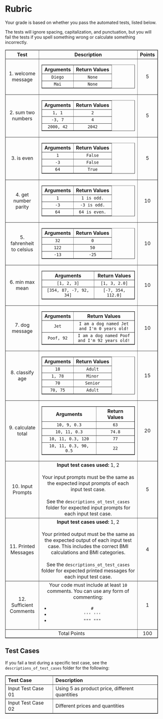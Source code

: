 # Rubric
Your grade is based on whether you pass the automated tests, listed below.

The tests will ignore spacing, capitalization, and punctuation, but you will fail the tests if you spell something wrong or calculate something incorrectly.


<table border="1" style="width: 100%; text-align: center;">
<thead style="text-align: center;">
    <tr>
        <th style="text-align: center;">Test</th>
        <th style="text-align: center;">Description</th>
        <th style="text-align: center;">Points</th>
    </tr>
</thead>
<tbody>
    <tr>
        <td>1. welcome message</td>
        <td>
            <table border="1" style="width: 100%; text-align: center;">
                    <thead>
                            <tr>
                                    <th style="text-align: center;">Arguments</th>
                                    <th style="text-align: center;">Return Values</th>
                            </tr>
                    </thead>
                    <tbody>
                            <tr>
                                    <td><code>Diego</code></td>
                                    <td><code>None</code></td>
                            </tr>
                            <tr>
                                    <td><code>Mai</code></td>
                                    <td><code>None</code></td>
                            </tr>
                    </tbody>
            </table>
        </td>
        <td>5</td>
    </tr>
        <tr>
        <td>2. sum two numbers</td>
        <td>
            <table border="1" style="width: 100%; text-align: center;">
                    <thead>
                            <tr>
                                    <th style="text-align: center;">Arguments</th>
                                    <th style="text-align: center;">Return Values</th>
                            </tr>
                    </thead>
                    <tbody>
                            <tr>
                                    <td><code>1, 1</code></td>
                                    <td><code>2</code></td>
                            </tr>
                            <tr>
                                    <td><code>-3, 7</code></td>
                                    <td><code>4</code></td>
                            </tr>
                            <tr>
                                    <td><code>2000, 42</code></td>
                                    <td><code>2042</code></td>
                            </tr>
                    </tbody>
            </table>
        </td>
        <td>5</td>
    </tr>
    <tr>
        <td>3. is even</td>
        <td>
            <table border="1" style="width: 100%; text-align: center;">
                    <thead>
                            <tr>
                                    <th style="text-align: center;">Arguments</th>
                                    <th style="text-align: center;">Return Values</th>
                            </tr>
                    </thead>
                    <tbody>
                            <tr>
                                    <td><code>1</code></td>
                                    <td><code>False</code></td>
                            </tr>
                            <tr>
                                    <td><code>-3</code></td>
                                    <td><code>False</code></td>
                            </tr>
                            <tr>
                                    <td><code>64</code></td>
                                    <td><code>True</code></td>
                            </tr>
                    </tbody>
            </table>
        </td>
        <td>5</td>
    </tr>
    <tr>
        <td>4. get number parity</td>
        <td>
            <table border="1" style="width: 100%; text-align: center;">
                    <thead>
                            <tr>
                                    <th style="text-align: center;">Arguments</th>
                                    <th style="text-align: center;">Return Values</th>
                            </tr>
                    </thead>
                    <tbody>
                            <tr>
                                    <td><code>1</code></td>
                                    <td><code>1 is odd.</code></td>
                            </tr>
                            <tr>
                                    <td><code>-3</code></td>
                                    <td><code>-3 is odd.</code></td>
                            </tr>
                            <tr>
                                    <td><code>64</code></td>
                                    <td><code>64 is even.</code></td>
                            </tr>
                    </tbody>
            </table>
        </td>
        <td>10</td>
    </tr>
    <tr>
        <td>5. fahrenheit to celsius</td>
        <td>
            <table border="1" style="width: 100%; text-align: center;">
                    <thead>
                            <tr>
                                    <th style="text-align: center;">Arguments</th>
                                    <th style="text-align: center;">Return Values</th>
                            </tr>
                    </thead>
                    <tbody>
                            <tr>
                                    <td><code>32</code></td>
                                    <td><code>0</code></td>
                            </tr>
                            <tr>
                                    <td><code>122</code></td>
                                    <td><code>50</code></td>
                            </tr>
                            <tr>
                                    <td><code>-13</code></td>
                                    <td><code>-25</code></td>
                            </tr>
                    </tbody>
            </table>
        </td>
        <td>10</td>
    </tr>
    <tr>
        <td>6. min max mean</td>
        <td>
            <table border="1" style="width: 100%; text-align: center;">
                    <thead>
                            <tr>
                                    <th style="text-align: center;">Arguments</th>
                                    <th style="text-align: center;">Return Values</th>
                            </tr>
                    </thead>
                    <tbody>
                            <tr>
                                    <td><code>[1, 2, 3]</code></td>
                                    <td><code>[1, 3, 2.0]</code></td>
                            </tr>
                            <tr>
                                    <td><code>[354, 87, -7, 92, 34]</code></td>
                                    <td><code>[-7, 354, 112.0]</code></td>
                            </tr>
                    </tbody>
            </table>
        </td>
        <td>10</td>
    </tr>
    <tr>
        <td>7. dog message</td>
        <td>
            <table border="1" style="width: 100%; text-align: center;">
                    <thead>
                            <tr>
                                    <th style="text-align: center;">Arguments</th>
                                    <th style="text-align: center;">Return Values</th>
                            </tr>
                    </thead>
                    <tbody>
                            <tr>
                                    <td><code>Jet</code></td>
                                    <td><code>I am a dog named Jet and I'm 0 years old!</code></td>
                            </tr>
                            <tr>
                                    <td><code>Poof, 92</code></td>
                                    <td><code>I am a dog named Poof and I'm 92 years old!</code></td>
                            </tr>
                    </tbody>
            </table>
        </td>
        <td>10</td>
    </tr>
    <tr>
        <td>8. classify age</td>
        <td>
            <table border="1" style="width: 100%; text-align: center;">
                    <thead>
                            <tr>
                                    <th style="text-align: center;">Arguments</th>
                                    <th style="text-align: center;">Return Values</th>
                            </tr>
                    </thead>
                    <tbody>
                            <tr>
                                    <td><code>18</code></td>
                                    <td><code>Adult</code></td>
                            </tr>
                            <tr>
                                    <td><code>1, 78</code></td>
                                    <td><code>Minor</code></td>
                            </tr>
                            <tr>
                                    <td><code>70</code></td>
                                    <td><code>Senior</code></td>
                            </tr>
                            <tr>
                                    <td><code>70, 75</code></td>
                                    <td><code>Adult</code></td>
                            </tr>
                    </tbody>
            </table>
        </td>
        <td>15</td>
    </tr>
    <tr>
        <td>9. calculate total</td>
        <td>
            <table border="1" style="width: 100%; text-align: center;">
                    <thead>
                            <tr>
                                    <th style="text-align: center;">Arguments</th>
                                    <th style="text-align: center;">Return Values</th>
                            </tr>
                    </thead>
                    <tbody>
                            <tr>
                                    <td><code>10, 9, 0.3</code></td>
                                    <td><code>63</code></td>
                            </tr>
                            <tr>
                                    <td><code>10, 11, 0.3</code></td>
                                    <td><code>74.8</code></td>
                            </tr>
                            <tr>
                                    <td><code>10, 11, 0.3, 120</code></td>
                                    <td><code>77</code></td>
                            </tr>
                            <tr>
                                    <td><code>10, 11, 0.3, 90, 0.5</code></td>
                                    <td><code>22</code></td>
                            </tr>
                    </tbody>
            </table>
        </td>
        <td>20</td>
    </tr>
    <tr>
        <td>10. Input Prompts</td>
        <td>
        <b>Input test cases used:</b> 1, 2<br><br>
        Your input prompts must be the same as the expected input prompts of each input test case. 
        <br>
        <br>
        See the <code>descriptions_ot_test_cases</code> folder for expected input prompts for each input test case.
        </td> 
        <td>5</td>
    </tr>
    <tr>
        <td>11. Printed Messages</td>
        <td>
        <b>Input test cases used:</b> 1, 2<br><br>
        Your printed output must be the same as the expected output of each input test case. This includes the correct BMI calculations and BMI categories.
        <br>
        <br>
        See the <code>descriptions_ot_test_cases</code> folder for expected printed messages for each input test case.       
        </td>
        <td>4</td>
    </tr>
    <tr>
        <td>12. Sufficient Comments </td>
        <td>Your code must include at least <code>10</code> comments. You can use any form of commenting:
        <ul>
          <li><code>#</code></li> 
          <li><code>''' '''</code></li>
          <li><code>""" """</code></li>
        </ul>
        </td>
        <td>1</td>
    </tr>
    <tr>
        <td colspan="2">Total Points</td>
        <td>100</td>
  </tr>
</tbody>
</table>

## Test Cases
If you fail a test during a specific test case, see the `descriptions_of_test_cases` folder for the following:
<table border="1" style="width: 100%; text-align: left;">
  <tr>
    <th>Test Case</th>
    <th>Description</th>
  </tr>
  <tr>
    <td>Input Test Case 01</td>
    <td>Using 5 as product price, different quantities</td>
  </tr>
  <tr>
    <td>Input Test Case 02</td>
    <td>Different prices and quantities</td>
  </tr>
</table>